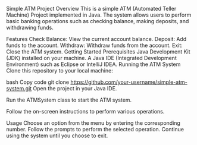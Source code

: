 Simple ATM Project
Overview
This is a simple ATM (Automated Teller Machine) Project implemented in Java. The system allows users to perform basic banking operations such as checking balance, making deposits, and withdrawing funds.

Features
Check Balance: View the current account balance.
Deposit: Add funds to the account.
Withdraw: Withdraw funds from the account.
Exit: Close the ATM system.
Getting Started
Prerequisites
Java Development Kit (JDK) installed on your machine.
A Java IDE (Integrated Development Environment) such as Eclipse or IntelliJ IDEA.
Running the ATM System
Clone this repository to your local machine:

bash
Copy code
git clone https://github.com/your-username/simple-atm-system.git
Open the project in your Java IDE.

Run the ATMSystem class to start the ATM system.

Follow the on-screen instructions to perform various operations.

Usage
Choose an option from the menu by entering the corresponding number.
Follow the prompts to perform the selected operation.
Continue using the system until you choose to exit.

